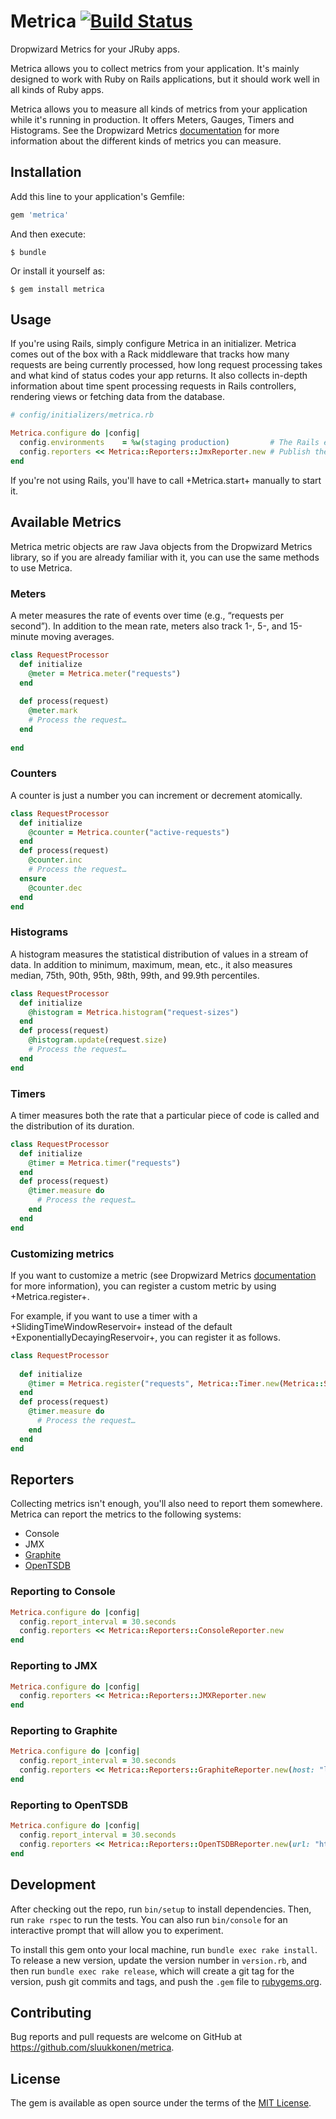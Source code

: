 # Metrica [![Build Status](https://travis-ci.org/sluukkonen/metrica.svg?branch=master)](https://travis-ci.org/sluukkonen/metrica)

Dropwizard Metrics for your JRuby apps.

Metrica allows you to collect metrics from your application. It's mainly 
designed to work with Ruby on Rails applications, but it should work
well in all kinds of Ruby apps.

Metrica allows you to measure all kinds of metrics from your application while
it's running in production. It offers Meters, Gauges, Timers and Histograms.
See the Dropwizard Metrics [documentation](https://dropwizard.github.io/metrics/3.1.0/getting-started/)
for more information about the different kinds of metrics you can measure.

## Installation

Add this line to your application's Gemfile:

```ruby
gem 'metrica'
```

And then execute:

    $ bundle

Or install it yourself as:

    $ gem install metrica

## Usage

If you're using Rails, simply configure Metrica in an initializer. Metrica
comes out of the box with a Rack middleware that tracks how many requests are 
being currently processed, how long request processing takes and what kind of 
status codes your app returns. It also collects in-depth information about time
spent processing requests in Rails controllers, rendering views or fetching 
data from the database.

```ruby
# config/initializers/metrica.rb

Metrica.configure do |config|
  config.environments    = %w(staging production)         # The Rails environments where Metrica should run.
  config.reporters << Metrica::Reporters::JmxReporter.new # Publish the metrics to JMX.
end
```

If you're not using Rails, you'll have to call +Metrica.start+ manually to start
it.

## Available Metrics

Metrica metric objects are raw Java objects from the Dropwizard Metrics library,
so if you are already familiar with it, you can use the same methods to use 
Metrica.

### Meters

A meter measures the rate of events over time (e.g., “requests per second”). 
In addition to the mean rate, meters also track 1-, 5-, and 15-minute moving 
averages.

```ruby
class RequestProcessor
  def initialize
    @meter = Metrica.meter("requests")
  end
  
  def process(request)
    @meter.mark
    # Process the request…
  end
  
end
```

### Counters

A counter is just a number you can increment or decrement atomically.

```ruby
class RequestProcessor
  def initialize
    @counter = Metrica.counter("active-requests")
  end
  def process(request)
    @counter.inc
    # Process the request…
  ensure
    @counter.dec
  end
end
```

### Histograms

A histogram measures the statistical distribution of values in a stream of data. 
In addition to minimum, maximum, mean, etc., it also measures median, 75th, 
90th, 95th, 98th, 99th, and 99.9th percentiles.

```ruby
class RequestProcessor
  def initialize
    @histogram = Metrica.histogram("request-sizes")
  end
  def process(request)
    @histogram.update(request.size)
    # Process the request…
  end
end
```

### Timers

A timer measures both the rate that a particular piece of code is called and the
distribution of its duration.

```ruby
class RequestProcessor
  def initialize
    @timer = Metrica.timer("requests")
  end
  def process(request)
    @timer.measure do 
      # Process the request…
    end
  end
end
```

### Customizing metrics

If you want to customize a metric (see Dropwizard Metrics [documentation](https://dropwizard.github.io/metrics/3.1.0/getting-started/)
for more information), you can register a custom metric by using
+Metrica.register+.

For example, if you want to use a timer with a  +SlidingTimeWindowReservoir+ 
instead of the default +ExponentiallyDecayingReservoir+, you can register it 
as follows.

```ruby
class RequestProcessor
   
  def initialize
    @timer = Metrica.register("requests", Metrica::Timer.new(Metrica::SlidingTimeWindowReservoir.new(5, Metrica::TimeUnit::SECONDS)
  end
  def process(request)
    @timer.measure do 
      # Process the request…
    end
  end
end
```

## Reporters

Collecting metrics isn't enough, you'll also need to report them somewhere.
Metrica can report the metrics to the following systems:

* Console
* JMX
* [Graphite](http://graphite.wikidot.com)
* [OpenTSDB](http://opentsdb.net)

### Reporting to Console

```ruby
Metrica.configure do |config|
  config.report_interval = 30.seconds
  config.reporters << Metrica::Reporters::ConsoleReporter.new
end
```

### Reporting to JMX

```ruby
Metrica.configure do |config|
  config.reporters << Metrica::Reporters::JMXReporter.new
end
```

### Reporting to Graphite

```ruby
Metrica.configure do |config|
  config.report_interval = 30.seconds
  config.reporters << Metrica::Reporters::GraphiteReporter.new(host: "localhost", port: 2003)
end
```

### Reporting to OpenTSDB

```ruby
Metrica.configure do |config|
  config.report_interval = 30.seconds
  config.reporters << Metrica::Reporters::OpenTSDBReporter.new(url: "http://localhost:4242")
end
```


## Development

After checking out the repo, run `bin/setup` to install dependencies. Then, run `rake rspec` to run the tests. You can also run `bin/console` for an interactive prompt that will allow you to experiment.

To install this gem onto your local machine, run `bundle exec rake install`. To release a new version, update the version number in `version.rb`, and then run `bundle exec rake release`, which will create a git tag for the version, push git commits and tags, and push the `.gem` file to [rubygems.org](https://rubygems.org).

## Contributing

Bug reports and pull requests are welcome on GitHub at https://github.com/sluukkonen/metrica.


## License

The gem is available as open source under the terms of the [MIT License](http://opensource.org/licenses/MIT).

